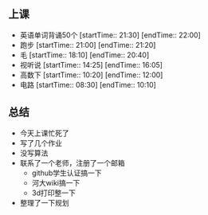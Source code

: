 ## 上课
-  英语单词背诵50个 [startTime:: 21:30]  [endTime:: 22:00]
-  跑步 [startTime:: 21:00]  [endTime:: 21:20]
-  毛 [startTime:: 18:10]  [endTime:: 20:40]
-  视听说 [startTime:: 14:25]  [endTime:: 16:05]
-  高数下 [startTime:: 10:20]  [endTime:: 12:00]
-  电路 [startTime:: 08:30]  [endTime:: 10:10]
## 总结
* 今天上课忙死了
* 写了几个作业
* 没写算法
* 联系了一个老师，注册了一个邮箱
	* github学生认证搞一下
	* 河大wiki搞一下
	* 3d打印整一下
* 整理了一下规划